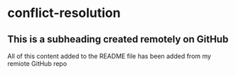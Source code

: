 # conflict-resolution

## This is a subheading created remotely on GitHub

All of this content added to the README file has been added from my remiote GitHub repo
